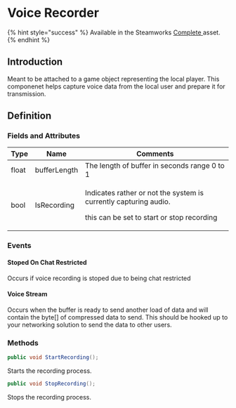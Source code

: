 # Voice Recorder

{% hint style="success" %}
Available in the Steamworks [Complete ](https://assetstore.unity.com/packages/tools/utilities/ux-v2-complete-201905)asset.
{% endhint %}

## Introduction

Meant to be attached to a game object representing the local player. This componenet helps capture voice data from the local user and prepare it for transmission.

## Definition

### Fields and Attributes

| Type  | Name         | Comments                                                                                                                        |
| ----- | ------------ | ------------------------------------------------------------------------------------------------------------------------------- |
| float | bufferLength | The length of buffer in seconds range 0 to 1                                                                                    |
| bool  | IsRecording  | <p>Indicates rather or not the system is currently capturing audio.</p><p></p><p>this can be set to start or stop recording</p> |

### Events

#### Stoped On Chat Restricted

Occurs if voice recording is stoped due to being chat restricted

#### Voice Stream

Occurs when the buffer is ready to send another load of data and will contain the byte\[] of compressed data to send. This should be hooked up to your networking solution to send the data to other users.

### Methods

```csharp
public void StartRecording();
```

Starts the recording process.

```csharp
public void StopRecording();
```

Stops the recording process.
